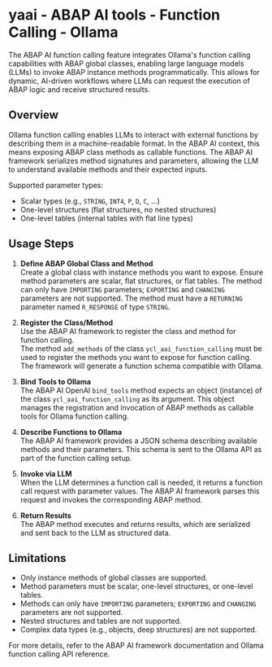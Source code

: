 # yaai - ABAP AI tools - Function Calling - Ollama

The ABAP AI function calling feature integrates Ollama's function calling capabilities with ABAP global classes, enabling large language models (LLMs) to invoke ABAP instance methods programmatically. This allows for dynamic, AI-driven workflows where LLMs can request the execution of ABAP logic and receive structured results.

## Overview

Ollama function calling enables LLMs to interact with external functions by describing them in a machine-readable format. In the ABAP AI context, this means exposing ABAP class methods as callable functions. The ABAP AI framework serializes method signatures and parameters, allowing the LLM to understand available methods and their expected inputs.

Supported parameter types:
- Scalar types (e.g., `STRING`, `INT4`, `P`, `D`, `C`, ...)
- One-level structures (flat structures, no nested structures)
- One-level tables (internal tables with flat line types)

## Usage Steps

1. **Define ABAP Global Class and Method**  
    Create a global class with instance methods you want to expose. Ensure method parameters are scalar, flat structures, or flat tables. The method can only have `IMPORTING` parameters; `EXPORTING` and `CHANGING` parameters are not supported. The method must have a `RETURNING` parameter named `R_RESPONSE` of type `STRING`.

2. **Register the Class/Method**  
    Use the ABAP AI framework to register the class and method for function calling.  
    The method `add_methods` of the class `ycl_aai_function_calling` must be used to register the methods you want to expose for function calling.  
    The framework will generate a function schema compatible with Ollama.

3. **Bind Tools to Ollama**  
    The ABAP AI OpenAI `bind_tools` method expects an object (instance) of the class `ycl_aai_function_calling` as its argument. This object manages the registration and invocation of ABAP methods as callable tools for Ollama function calling.

3. **Describe Functions to Ollama**  
    The ABAP AI framework provides a JSON schema describing available methods and their parameters. This schema is sent to the Ollama API as part of the function calling setup.

4. **Invoke via LLM**  
    When the LLM determines a function call is needed, it returns a function call request with parameter values. The ABAP AI framework parses this request and invokes the corresponding ABAP method.

5. **Return Results**  
    The ABAP method executes and returns results, which are serialized and sent back to the LLM as structured data.

## Limitations

- Only instance methods of global classes are supported.
- Method parameters must be scalar, one-level structures, or one-level tables.
- Methods can only have `IMPORTING` parameters; `EXPORTING` and `CHANGING` parameters are not supported.
- Nested structures and tables are not supported.
- Complex data types (e.g., objects, deep structures) are not supported.

For more details, refer to the ABAP AI framework documentation and Ollama function calling API reference.